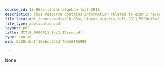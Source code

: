 ```yaml
---
course_id: 18-06sc-linear-algebra-fall-2011
description: This resource contains information related to exam 2 review.
file_location: /coursemedia/18-06sc-linear-algebra-fall-2011/5500c16aff18ebcc312df763e8f85992_MIT18_06SCF11_Ses2.12sum.pdf
file_type: application/pdf
layout: pdf
title: MIT18_06SCF11_Ses2.12sum.pdf
type: course
uid: 5500c16aff18ebcc312df763e8f85992

---
```

None